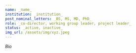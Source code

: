 ```yaml
---
name: _name_
institution: _institution_
post_nominal_letters: _BS, MS, MD, PhD_ 
role: _co-director, working group leader, project leader_
status: _active, inactive_
img_url: /assets/img/xyz.jpeg
---
```


_Bio_